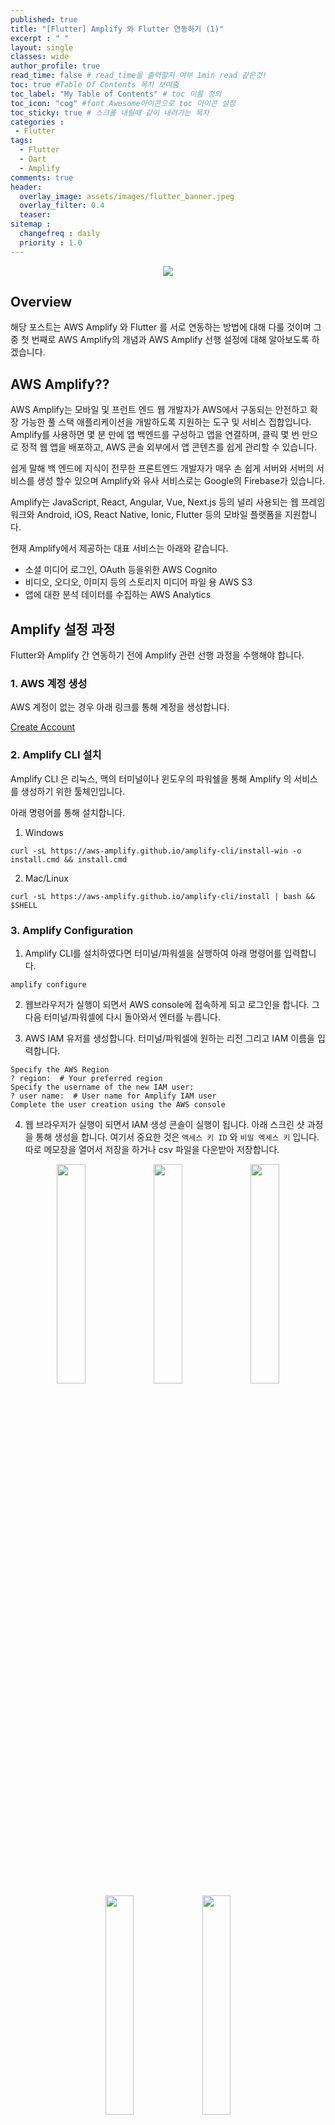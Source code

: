 ```yaml
---
published: true
title: "[Flutter] Amplify 와 Flutter 연동하기 (1)"
excerpt : " "
layout: single
classes: wide
author_profile: true
read_time: false # read_time을 출력할지 여부 1min read 같은것!
toc: true #Table Of Contents 목차 보여줌
toc_label: "My Table of Contents" # toc 이름 정의
toc_icon: "cog" #font Awesome아이콘으로 toc 아이콘 설정
toc_sticky: true # 스크롤 내릴때 같이 내려가는 목차
categories :
 - Flutter
tags: 
  - Flutter
  - Dart
  - Amplify
comments: true
header:
  overlay_image: assets/images/flutter_banner.jpeg
  overlay_filter: 0.4
  teaser: 
sitemap :
  changefreq : daily
  priority : 1.0
---
```


<div align="center">
<img src="https://d2908q01vomqb2.cloudfront.net/7b52009b64fd0a2a49e6d8a939753077792b0554/2021/02/17/Site-Merch_AWS-Amplify-Flutter_SocialMedia_1-1024x536-1.png" >
</div>

## Overview

해당 포스트는 AWS Amplify 와 Flutter 를 서로 연동하는 방법에 대해 다룰 것이며 그 중 첫 번째로 AWS Amplify의 개념과 AWS Amplify 선행 설정에 대해 알아보도록 하겠습니다.

## AWS Amplify??

AWS Amplify는 모바일 및 프런트 엔드 웹 개발자가 AWS에서 구동되는 안전하고 확장 가능한 풀 스택 애플리케이션을 개발하도록 지원하는 도구 및 서비스 집합입니다. Amplify를 사용하면 몇 분 만에 앱 백엔드를 구성하고 앱을 연결하며, 클릭 몇 번 만으로 정적 웹 앱을 배포하고, AWS 콘솔 외부에서 앱 콘텐츠를 쉽게 관리할 수 있습니다.

쉽게 말해 백 엔드에 지식이 전무한 프론트엔드 개발자가 매우 손 쉽게 서버와 서버의 서비스를 생성 할수 있으며 Amplify와 유사 서비스로는 Google의 Firebase가 있습니다.
  
Amplify는 JavaScript, React, Angular, Vue, Next.js 등의 널리 사용되는 웹 프레임워크와 Android, iOS, React Native, Ionic, Flutter 등의 모바일 플랫폼을 지원합니다.

현재 Amplify에서 제공하는 대표 서비스는 아래와 같습니다.

- 소셜 미디어 로그인, OAuth 등을위한 AWS Cognito
- 비디오, 오디오, 이미지 등의 스토리지 미디어 파일 용 AWS S3
- 앱에 대한 분석 데이터를 수집하는 AWS Analytics

## Amplify 설정 과정

Flutter와 Amplify 간 연동하기 전에 Amplify 관련 선행 과정을 수행해야 합니다.

### 1. AWS 계정 생성

AWS 계정이 없는 경우 아래 링크를 통해 계정을 생성합니다.

[Create Account](https://signin.aws.amazon.com/signin?redirect_uri=https%3A%2F%2Fportal.aws.amazon.com%2Fbilling%2Fsignup%2Fresume&client_id=signup&code_challenge_method=SHA-256&code_challenge=4WC0ztLzwAULzWOGoAv09NnZAJDGEs8nrJ8WvlTGfjk#/start)

### 2. Amplify CLI 설치

Amplify CLI 은 리눅스, 맥의 터미널이나 윈도우의 파워쉘을 통해 Amplify 의 서비스를 생성하기 위한 툴체인입니다.

아래 명령어를 통해 설치합니다.

1. Windows

~~~
curl -sL https://aws-amplify.github.io/amplify-cli/install-win -o install.cmd && install.cmd
~~~

2. Mac/Linux

~~~
curl -sL https://aws-amplify.github.io/amplify-cli/install | bash && $SHELL
~~~

### 3. Amplify Configuration

1. Amplify CLI를 설치하였다면 터미널/파워셀을 실행하여 아래 명령어를 입력합니다.

~~~
amplify configure
~~~

2. 웹브라우저가 실행이 되면서 AWS console에 접속하게 되고 로그인을 합니다. 그 다음 터미널/파워셀에 다시 돌아와서 엔터를 누릅니다.

3. AWS IAM 유저를 생성합니다. 터미널/파워셀에 원하는 리전 그리고 IAM 이름을 입력합니다.

~~~
Specify the AWS Region
? region:  # Your preferred region
Specify the username of the new IAM user:
? user name:  # User name for Amplify IAM user
Complete the user creation using the AWS console
~~~

4. 웹 브라우저가 실행이 되면서 IAM 생성 콘솔이 실행이 됩니다. 아래 스크린 샷 과정을 통해 생성을 합니다. 여기서 중요한 것은 `액세스 키 ID` 와 `비밀 엑세스 키` 입니다. 따로 메모장을 열어서 저장을 하거나 csv 파일을 다운받아 저장합니다.

<div align="center">
<img src="https://user-images.githubusercontent.com/35194820/122035422-6a678d00-ce0d-11eb-9312-a55ab3c2efbe.png" width ="30%">
<img src="https://user-images.githubusercontent.com/35194820/122035419-69cef680-ce0d-11eb-82fd-a355a53ebbec.png" width ="30%">
<img src="https://user-images.githubusercontent.com/35194820/122035416-69366000-ce0d-11eb-8660-4a3ae23ea500.png" width ="30%">
<img src="https://user-images.githubusercontent.com/35194820/122035419-69cef680-ce0d-11eb-82fd-a355a53ebbec.png" width ="30%">
<img src="https://user-images.githubusercontent.com/35194820/122035395-6471ac00-ce0d-11eb-9822-61310b5402c3.png" width ="30%">
</div>

5. 생성이 모두 완료되었다면 다시 터미널/파워셀 화면으로 넘어가서 키 값을 입력합니다.

~~~
Enter the access key of the newly created user:
? accessKeyId:  # YOUR_ACCESS_KEY_ID
? secretAccessKey:  # YOUR_SECRET_ACCESS_KEY
This would update/create the AWS Profile in your local machine
? Profile Name:  # (default)

Successfully set up the new user.
~~~

## 정리

Amplify 설정하는 방법에 대해 알아보았으며 다음 포스트에서는 Amplify와 Flutter app과 서로 연동하는 방법을 알아보도록 하겠습니다.

## Reference

[AWS Amplify for Flutter](https://docs.amplify.aws/start/getting-started/installation/q/integration/flutter)